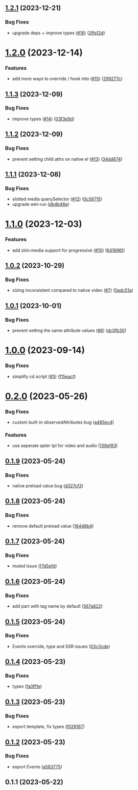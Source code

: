 ## [1.2.1](https://github.com/muxinc/custom-media-element/compare/v1.2.0...v1.2.1) (2023-12-21)


### Bug Fixes

* upgrade deps + improve types ([#16](https://github.com/muxinc/custom-media-element/issues/16)) ([2ffa12d](https://github.com/muxinc/custom-media-element/commit/2ffa12dd8aa7a096cffc015bdeb6cb00b1cff561))



# [1.2.0](https://github.com/muxinc/custom-media-element/compare/v1.1.3...v1.2.0) (2023-12-14)


### Features

* add more ways to override / hook into  ([#15](https://github.com/muxinc/custom-media-element/issues/15)) ([299277c](https://github.com/muxinc/custom-media-element/commit/299277c4a94b356073e44f0b02838e13d77d208f))



## [1.1.3](https://github.com/muxinc/custom-media-element/compare/v1.1.2...v1.1.3) (2023-12-09)


### Bug Fixes

* improve types ([#14](https://github.com/muxinc/custom-media-element/issues/14)) ([03f3e9d](https://github.com/muxinc/custom-media-element/commit/03f3e9de1665142fd87bbe772630f028ee7d6f97))



## [1.1.2](https://github.com/muxinc/custom-media-element/compare/v1.1.1...v1.1.2) (2023-12-09)


### Bug Fixes

* prevent setting child attrs on native el ([#13](https://github.com/muxinc/custom-media-element/issues/13)) ([34dd674](https://github.com/muxinc/custom-media-element/commit/34dd674459259d870975d998e324354a240eea44))



## [1.1.1](https://github.com/muxinc/custom-media-element/compare/v1.1.0...v1.1.1) (2023-12-08)


### Bug Fixes

* slotted media querySelector ([#12](https://github.com/muxinc/custom-media-element/issues/12)) ([0c56715](https://github.com/muxinc/custom-media-element/commit/0c56715c596e9a91cddb53ed0cdd72577677d16a))
* upgrade wet-run ([db4b46e](https://github.com/muxinc/custom-media-element/commit/db4b46e1ba41c78a17c6f52f8c3bba8ba2f2963c))



# [1.1.0](https://github.com/muxinc/custom-media-element/compare/v1.0.2...v1.1.0) (2023-12-03)


### Features

* add slot=media support for progressive ([#10](https://github.com/muxinc/custom-media-element/issues/10)) ([641896f](https://github.com/muxinc/custom-media-element/commit/641896f8506c3016f5e9ccf10191223a8e3e55fd))



## [1.0.2](https://github.com/muxinc/custom-media-element/compare/v1.0.1...v1.0.2) (2023-10-29)


### Bug Fixes

* sizing inconsistent compared to native video ([#7](https://github.com/muxinc/custom-media-element/issues/7)) ([0adc51a](https://github.com/muxinc/custom-media-element/commit/0adc51a841ed54a2c1dae16bf497f9e290d6aa3a))



## [1.0.1](https://github.com/muxinc/custom-media-element/compare/v1.0.0...v1.0.1) (2023-10-01)


### Bug Fixes

* prevent setting the same attribute values ([#6](https://github.com/muxinc/custom-media-element/issues/6)) ([dc0fb30](https://github.com/muxinc/custom-media-element/commit/dc0fb30b995af324dc0e9579fde8139bc79e1f4a))



# [1.0.0](https://github.com/muxinc/custom-media-element/compare/v0.2.0...v1.0.0) (2023-09-14)


### Bug Fixes

* simplify cd script ([#5](https://github.com/muxinc/custom-media-element/issues/5)) ([f15eacf](https://github.com/muxinc/custom-media-element/commit/f15eacfc0c2856e88015566a534294230410e110))



# [0.2.0](https://github.com/muxinc/custom-media-element/compare/v0.1.9...v0.2.0) (2023-05-26)


### Bug Fixes

* custom built-in observedAttributes bug ([a485ec4](https://github.com/muxinc/custom-media-element/commit/a485ec4e5166085662731e208a9950bd9440fbaf))


### Features

* use seperate apter tpl for video and audio ([139ef83](https://github.com/muxinc/custom-media-element/commit/139ef8332396b94b3c54a5c81a8c9da725e93b57))



## [0.1.9](https://github.com/muxinc/custom-media-element/compare/v0.1.8...v0.1.9) (2023-05-24)


### Bug Fixes

* native preload value bug ([d327cf3](https://github.com/muxinc/custom-media-element/commit/d327cf3584f1d49dbdec0d1d45bac7573345a70b))



## [0.1.8](https://github.com/muxinc/custom-media-element/compare/v0.1.7...v0.1.8) (2023-05-24)


### Bug Fixes

* remove default preload value ([16448b4](https://github.com/muxinc/custom-media-element/commit/16448b4d2c1bd0189008be38a3acc73ded32340f))



## [0.1.7](https://github.com/muxinc/custom-media-element/compare/v0.1.6...v0.1.7) (2023-05-24)


### Bug Fixes

* muted issue ([f7d5efd](https://github.com/muxinc/custom-media-element/commit/f7d5efd323d417af2a72cde98737026b1f9cebd6))



## [0.1.6](https://github.com/muxinc/custom-media-element/compare/v0.1.5...v0.1.6) (2023-05-24)


### Bug Fixes

* add part with tag name by default ([567a822](https://github.com/muxinc/custom-media-element/commit/567a822f00ec9b5819a9fbc434fb1a3da7e90002))



## [0.1.5](https://github.com/muxinc/custom-media-element/compare/v0.1.4...v0.1.5) (2023-05-24)


### Bug Fixes

* Events override, type and SSR issues ([03c3cde](https://github.com/muxinc/custom-media-element/commit/03c3cde38b6fac56012bcf694aeb462ced79a298))



## [0.1.4](https://github.com/muxinc/custom-media-element/compare/v0.1.3...v0.1.4) (2023-05-23)


### Bug Fixes

* types ([fa0ff1e](https://github.com/muxinc/custom-media-element/commit/fa0ff1e807bed9de948b8084c98a0313f5abc5c4))



## [0.1.3](https://github.com/muxinc/custom-media-element/compare/v0.1.2...v0.1.3) (2023-05-23)


### Bug Fixes

* export template, fix types ([f028167](https://github.com/muxinc/custom-media-element/commit/f028167bae3a1cfef4352320a57a3d61b8019517))



## [0.1.2](https://github.com/muxinc/custom-media-element/compare/v0.1.1...v0.1.2) (2023-05-23)


### Bug Fixes

* export Events ([a583775](https://github.com/muxinc/custom-media-element/commit/a583775b97545acbade104d801d9adfb71673581))



## 0.1.1 (2023-05-22)



